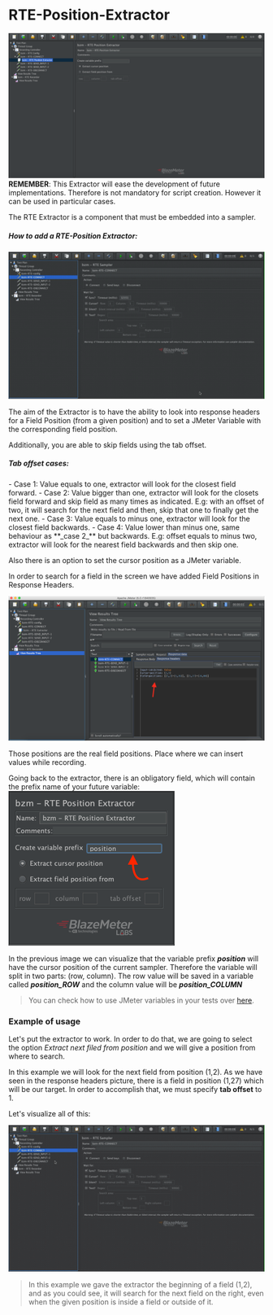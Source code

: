 # RTE-Position-Extractor
![alt_text](rte-position-extractor.png)
**REMEMBER**: This Extractor will ease the development of future implementations. Therefore is not mandatory for script creation. However it can be used in particular cases. 

The RTE Extractor is a component that must be embedded into a sampler.


<h5>How to add a RTE-Position Extractor:</h5>

![alt_text](position-extractor-component.gif)


The aim of the Extractor is to have the ability to look into response headers for a Field Position (from a given position) and to set a JMeter Variable with the corresponding field position.

Additionally, you are able to skip fields using the tab offset.

<h5>Tab offset cases:</h5>
 - Case 1: Value equals to one, extractor will look for the closest field forward.
 - Case 2: Value bigger than one, extractor will look for the closets field forward and skip field as many times as indicated. E.g: with an offset of two, it will search for the next field and then, skip that one to finally get the next one. 
 - Case 3: Value equals to minus one, extractor will look for the closest field backwards.
 - Case 4: Value lower than minus one, same behaviour as **_case 2_** but backwards. E.g: offset equals to minus two, extractor will look for the nearest field backwards and then skip one.  

Also there is an option to set the cursor position as a JMeter variable.

In order to search for a field in the screen we have added Field Positions in Response Headers.


 ![response_headers_fields_positions](response-headers.png)
 
  Those positions are the real field positions. Place where we can insert values while recording. 


Going back to the extractor, there is an obligatory field, which will contain the prefix name of your future variable:
![variable_prefix](variable-prefix.png)

In the previous image we can visualize that the variable prefix **_position_** will have the cursor position of the current sampler. Therefore the variable will split in two parts: (row, column). The row value will be saved in a variable called **_position_ROW_** and the column value will be **_position_COLUMN_**
 > You can check how to use JMeter variables in your tests over [here](https://jmeter.apache.org/usermanual/functions.html#top).
 
 
 <h3>Example of usage</h3>
 
 Let's put the extractor to work. In order to do that, we are going to select the option _Extract next filed from position_ and we will give a position from where to search.
 
In this example we will look for the next field from position (1,2). As we have seen in the response headers picture, there is a field in position (1,27) which will be our target. In order to accomplish that, we must specify **tab offset** to 1.

Let's visualize all of this:

![alterText](position-extractor-usage.gif)
 > In this example we gave the extractor the beginning of a field (1,2), and as you could see, it will search for the next field on the right, even when the given position is inside a field or outside of it.
 